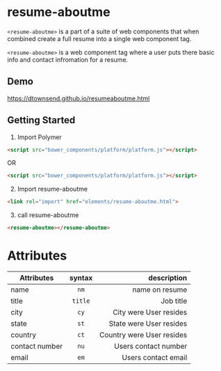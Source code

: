 resume-aboutme
================


`<resume-aboutme>` is a part of a suite of web components that when combined create a full resume into a single web component tag.

`<resume-aboutme>` is a web component tag where a user puts there basic info and contact infromation for a resume.

## Demo

https://dtownsend.github.io/resumeaboutme.html


## Getting Started


1. Import Polymer

  ```html
  <script src="bower_components/platform/platform.js"></script>
  ```
  OR
  ```html
  <script src="bower_components/platform/platform.js"></script>
  ```

2. Import resume-aboutme

  ```html
  <link rel="import" href="elements/resume-aboutme.html">
  ```
  
3. call resume-aboutme

  ```html
  <resume-aboutme></resume-aboutme>
  ```
  
Attributes
===========

| Attributes       | syntax           | description  |
| ------------- |:-------------:| -----:|
| name      | `nm` | name on resume |
| title      | `title`      | Job title |
| city | `cy`      |    City were User resides |
| state | `st`      |    State were User resides |
| country | `ct`      |    Country were User resides |
| contact number | `nu`      |  Users contact number |
| email | `em`      |  Users contact email |
